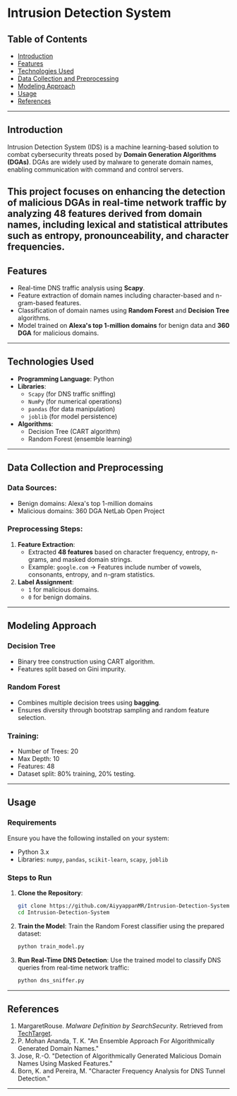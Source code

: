# Intrusion Detection System

## Table of Contents
- [Introduction](#introduction)
- [Features](#features)
- [Technologies Used](#technologies-used)
- [Data Collection and Preprocessing](#data-collection-and-preprocessing)
- [Modeling Approach](#modeling-approach)
- [Usage](#usage)
- [References](#references)

---

## Introduction
Intrusion Detection System (IDS) is a machine learning-based solution to combat cybersecurity threats posed by **Domain Generation Algorithms (DGAs)**. DGAs are widely used by malware to generate domain names, enabling communication with command and control servers. 

This project focuses on enhancing the detection of malicious DGAs in real-time network traffic by analyzing **48 features** derived from domain names, including lexical and statistical attributes such as entropy, pronounceability, and character frequencies.
---

## Features
- Real-time DNS traffic analysis using **Scapy**.
- Feature extraction of domain names including character-based and n-gram-based features.
- Classification of domain names using **Random Forest** and **Decision Tree** algorithms.
- Model trained on **Alexa's top 1-million domains** for benign data and **360 DGA** for malicious domains.

---

## Technologies Used
- **Programming Language**: Python
- **Libraries**: 
  - `Scapy` (for DNS traffic sniffing)
  - `NumPy` (for numerical operations)
  - `pandas` (for data manipulation)
  - `joblib` (for model persistence)
- **Algorithms**:
  - Decision Tree (CART algorithm)
  - Random Forest (ensemble learning)

---

## Data Collection and Preprocessing
### Data Sources:
- Benign domains: Alexa's top 1-million domains
- Malicious domains: 360 DGA NetLab Open Project

### Preprocessing Steps:
1. **Feature Extraction**: 
   - Extracted **48 features** based on character frequency, entropy, n-grams, and masked domain strings.
   - Example: `google.com` → Features include number of vowels, consonants, entropy, and n-gram statistics.
2. **Label Assignment**: 
   - `1` for malicious domains.
   - `0` for benign domains.

---

## Modeling Approach
### Decision Tree
- Binary tree construction using CART algorithm.
- Features split based on Gini impurity.

### Random Forest
- Combines multiple decision trees using **bagging**.
- Ensures diversity through bootstrap sampling and random feature selection.

### Training:
- Number of Trees: 20
- Max Depth: 10
- Features: 48
- Dataset split: 80% training, 20% testing.

---

## Usage

### Requirements
Ensure you have the following installed on your system:
- Python 3.x
- Libraries: `numpy`, `pandas`, `scikit-learn`, `scapy`, `joblib`

### Steps to Run
1. **Clone the Repository**:
   ```bash
   git clone https://github.com/AiyyappanMR/Intrusion-Detection-System.git
   cd Intrusion-Detection-System
   ```

2. **Train the Model**:
   Train the Random Forest classifier using the prepared dataset:
   ```bash
   python train_model.py
   ```

3. **Run Real-Time DNS Detection**:
   Use the trained model to classify DNS queries from real-time network traffic:
   ```bash
   python dns_sniffer.py
   ```

---


## References

1. MargaretRouse. *Malware Definition by SearchSecurity*. Retrieved from [TechTarget](https://searchsecurity.techtarget.com/definition/malware).
2. P. Mohan Ananda, T. K. "An Ensemble Approach For Algorithmically Generated Domain Names."
3. Jose, R.-O. "Detection of Algorithmically Generated Malicious Domain Names Using Masked Features."
4. Born, K. and Pereira, M. "Character Frequency Analysis for DNS Tunnel Detection."

---

